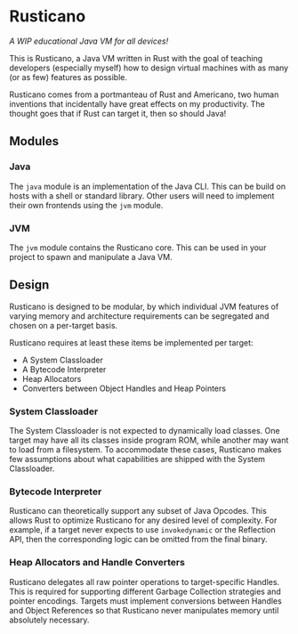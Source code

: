 # Rusticano
_A WIP educational Java VM for all devices!_

This is Rusticano, a Java VM written in Rust with the goal of teaching developers (especially
myself) how to design virtual machines with as many (or as few) features as possible.

Rusticano comes from a portmanteau of Rust and Americano, two human inventions that incidentally
have great effects on my productivity. The thought goes that if Rust can target it, then so should
Java!

## Modules
### Java
The `java` module is an implementation of the Java CLI. This can be build on hosts with a shell
or standard library. Other users will need to implement their own frontends using the `jvm` module.

### JVM
The `jvm` module contains the Rusticano core. This can be used in your project to spawn and
manipulate a Java VM.

## Design
Rusticano is designed to be modular, by which individual JVM features of varying memory and
architecture requirements can be segregated and chosen on a per-target basis. 

Rusticano requires at least these items be implemented per target:
 - A System Classloader
 - A Bytecode Interpreter
 - Heap Allocators
 - Converters between Object Handles and Heap Pointers

### System Classloader
The System Classloader is not expected to dynamically load classes. One target may have all its
classes inside program ROM, while another may want to load from a filesystem. To accommodate these
cases, Rusticano makes few assumptions about what capabilities are shipped with the System
Classloader.

### Bytecode Interpreter
Rusticano can theoretically support any subset of Java Opcodes. This allows Rust to optimize
Rusticano for any desired level of complexity. For example, if a target never expects to use
`invokedynamic` or the Reflection API, then the corresponding logic can be omitted from the final
binary.

### Heap Allocators and Handle Converters
Rusticano delegates all raw pointer operations to target-specific Handles. This is required for
supporting different Garbage Collection strategies and pointer encodings. Targets must implement
conversions between Handles and Object References so that Rusticano never manipulates memory until
absolutely necessary.
